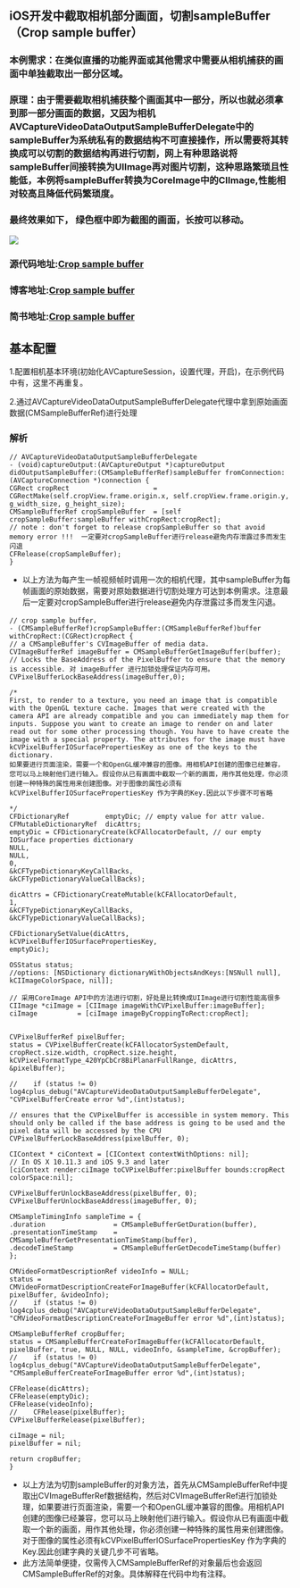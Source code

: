 ## iOS开发中截取相机部分画面，切割sampleBuffer（Crop sample buffer）


### 本例需求：在类似直播的功能界面或其他需求中需要从相机捕获的画面中单独截取出一部分区域。
### 原理：由于需要截取相机捕获整个画面其中一部分，所以也就必须拿到那一部分画面的数据，又因为相机AVCaptureVideoDataOutputSampleBufferDelegate中的sampleBuffer为系统私有的数据结构不可直接操作，所以需要将其转换成可以切割的数据结构再进行切割，网上有种思路说将sampleBuffer间接转换为UIImage再对图片切割，这种思路繁琐且性能低，本例将sampleBuffer转换为CoreImage中的CIImage,性能相对较高且降低代码繁琐度。

### 最终效果如下， 绿色框中即为截图的画面，长按可以移动。
![](https://d26dzxoao6i3hh.cloudfront.net/items/382V1S1q1B370V3t0G2L/C35987EE9EA0C8E00004B4848ACB9213.jpg)

### 源代码地址:[Crop sample buffer](https://github.com/ChengyangLi/Crop-sample-buffer)
### 博客地址:[Crop sample buffer](https://chengyangli.github.io/2017/07/12/cropSampleBuffer/)
### 简书地址:[Crop sample buffer](http://www.jianshu.com/p/ac79a80f1af2)

## 基本配置
1.配置相机基本环境(初始化AVCaptureSession，设置代理，开启)，在示例代码中有，这里不再重复。

2.通过AVCaptureVideoDataOutputSampleBufferDelegate代理中拿到原始画面数据(CMSampleBufferRef)进行处理

### 解析

```  
// AVCaptureVideoDataOutputSampleBufferDelegate
- (void)captureOutput:(AVCaptureOutput *)captureOutput didOutputSampleBuffer:(CMSampleBufferRef)sampleBuffer fromConnection:(AVCaptureConnection *)connection {
CGRect cropRect                     = CGRectMake(self.cropView.frame.origin.x, self.cropView.frame.origin.y, g_width_size, g_height_size);
CMSampleBufferRef cropSampleBuffer  = [self cropSampleBuffer:sampleBuffer withCropRect:cropRect];
// note : don't forget to release cropSampleBuffer so that avoid memory error !!!  一定要对cropSampleBuffer进行release避免内存泄露过多而发生闪退
CFRelease(cropSampleBuffer);
}

```
- 以上方法为每产生一帧视频帧时调用一次的相机代理，其中sampleBuffer为每帧画面的原始数据，需要对原始数据进行切割处理方可达到本例需求。注意最后一定要对cropSampleBuffer进行release避免内存泄露过多而发生闪退。

```
// crop sample buffer，
- (CMSampleBufferRef)cropSampleBuffer:(CMSampleBufferRef)buffer withCropRect:(CGRect)cropRect {
// a CMSampleBuffer's CVImageBuffer of media data.
CVImageBufferRef imageBuffer = CMSampleBufferGetImageBuffer(buffer);
// Locks the BaseAddress of the PixelBuffer to ensure that the memory is accessible. 对 imageBuffer 进行加锁处理保证内存可用。
CVPixelBufferLockBaseAddress(imageBuffer,0);

/*
First, to render to a texture, you need an image that is compatible with the OpenGL texture cache. Images that were created with the camera API are already compatible and you can immediately map them for inputs. Suppose you want to create an image to render on and later read out for some other processing though. You have to have create the image with a special property. The attributes for the image must have kCVPixelBufferIOSurfacePropertiesKey as one of the keys to the dictionary.
如果要进行页面渲染，需要一个和OpenGL缓冲兼容的图像。用相机API创建的图像已经兼容，您可以马上映射他们进行输入。假设你从已有画面中截取一个新的画面，用作其他处理，你必须创建一种特殊的属性用来创建图像。对于图像的属性必须有kCVPixelBufferIOSurfacePropertiesKey 作为字典的Key.因此以下步骤不可省略

*/
CFDictionaryRef         emptyDic; // empty value for attr value.
CFMutableDictionaryRef  dicAttrs;
emptyDic = CFDictionaryCreate(kCFAllocatorDefault, // our empty IOSurface properties dictionary
NULL,
NULL,
0,
&kCFTypeDictionaryKeyCallBacks,
&kCFTypeDictionaryValueCallBacks);

dicAttrs = CFDictionaryCreateMutable(kCFAllocatorDefault,
1,
&kCFTypeDictionaryKeyCallBacks,
&kCFTypeDictionaryValueCallBacks);

CFDictionarySetValue(dicAttrs,
kCVPixelBufferIOSurfacePropertiesKey,
emptyDic);

OSStatus status;
//options: [NSDictionary dictionaryWithObjectsAndKeys:[NSNull null], kCIImageColorSpace, nil]];

// 采用CoreImage API中的方法进行切割，好处是比转换成UIImage进行切割性能高很多
CIImage *ciImage = [CIImage imageWithCVPixelBuffer:imageBuffer];
ciImage          = [ciImage imageByCroppingToRect:cropRect];


CVPixelBufferRef pixelBuffer;
status = CVPixelBufferCreate(kCFAllocatorSystemDefault, cropRect.size.width, cropRect.size.height, kCVPixelFormatType_420YpCbCr8BiPlanarFullRange, dicAttrs, &pixelBuffer);

//    if (status != 0) log4cplus_debug("AVCaptureVideoDataOutputSampleBufferDelegate", "CVPixelBufferCreate error %d",(int)status);

// ensures that the CVPixelBuffer is accessible in system memory. This should only be called if the base address is going to be used and the pixel data will be accessed by the CPU
CVPixelBufferLockBaseAddress(pixelBuffer, 0);

CIContext * ciContext = [CIContext contextWithOptions: nil];
// In OS X 10.11.3 and iOS 9.3 and later
[ciContext render:ciImage toCVPixelBuffer:pixelBuffer bounds:cropRect colorSpace:nil];

CVPixelBufferUnlockBaseAddress(pixelBuffer, 0);
CVPixelBufferUnlockBaseAddress(imageBuffer, 0);

CMSampleTimingInfo sampleTime = {
.duration                 = CMSampleBufferGetDuration(buffer),
.presentationTimeStamp    = CMSampleBufferGetPresentationTimeStamp(buffer),
.decodeTimeStamp          = CMSampleBufferGetDecodeTimeStamp(buffer)
};

CMVideoFormatDescriptionRef videoInfo = NULL;
status = CMVideoFormatDescriptionCreateForImageBuffer(kCFAllocatorDefault, pixelBuffer, &videoInfo);
//    if (status != 0) log4cplus_debug("AVCaptureVideoDataOutputSampleBufferDelegate", "CMVideoFormatDescriptionCreateForImageBuffer error %d",(int)status);

CMSampleBufferRef cropBuffer;
status = CMSampleBufferCreateForImageBuffer(kCFAllocatorDefault, pixelBuffer, true, NULL, NULL, videoInfo, &sampleTime, &cropBuffer);
//    if (status != 0) log4cplus_debug("AVCaptureVideoDataOutputSampleBufferDelegate", "CMSampleBufferCreateForImageBuffer error %d",(int)status);

CFRelease(dicAttrs);
CFRelease(emptyDic);
CFRelease(videoInfo);
//    CFRelease(pixelBuffer);
CVPixelBufferRelease(pixelBuffer);

ciImage = nil;
pixelBuffer = nil;

return cropBuffer;
}

```
- 以上方法为切割sampleBuffer的对象方法，首先从CMSampleBufferRef中提取出CVImageBufferRef数据结构，然后对CVImageBufferRef进行加锁处理，如果要进行页面渲染，需要一个和OpenGL缓冲兼容的图像。用相机API创建的图像已经兼容，您可以马上映射他们进行输入。假设你从已有画面中截取一个新的画面，用作其他处理，你必须创建一种特殊的属性用来创建图像。对于图像的属性必须有kCVPixelBufferIOSurfacePropertiesKey 作为字典的Key.因此创建字典的关键几步不可省略。
- 此方法简单便捷，仅需传入CMSampleBufferRef的对象最后也会返回CMSampleBufferRef的对象。具体解释在代码中均有注释。


